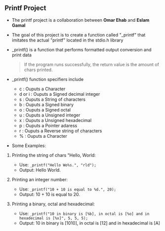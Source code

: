 ## Printf Project
* The printf project is a collaboration between **Omar Ehab** and **Eslam Gamal** 
* The goal of this project is to create a function called "_printf" that imitates the actual "printf" located in the stdio.h
library
* _printf() is a function that performs formatted output conversion and print data
 
  > If the program runs successfully, the return value is the amount of chars printed. 
* _printf() function specifiers include
  *  c : Ouputs a Character
  *  d or i : Ouputs a Signed decimal integer
  *  s : Ouputs a String of characters
  *  b : Ouputs a Signed binary
  *  o : Ouputs a Signed octal
  *  u : Ouputs a Unsigned integer
  *  x : Ouputs a Unsigned hexadecimal
  *  p : Ouputs a Pointer adaress
  *  r : Ouputs a Reverse string of characters
  *  % : Ouputs a Character
* Some Examples:
1. Printing the string of chars "Hello, World:

   * Use: ```_printf("Hello Wo%s.", "rld");```
   * Output: Hello World.
2. Printing an integer number:
   * Use: ```_printf("10 + 10 is equal to %d.", 20);```
   * Output: 10 + 10 is equal to 20.
3. Printing a binary, octal and hexadecimal:
   * Use: ```_printf("10 in binary is [%b], in octal is [%o] and in hexadecimal is [%x]", 5, 5, 5);```
   * Output: 10 in binary is [1010], in octal is [12] and in hexadecimal is [A]

